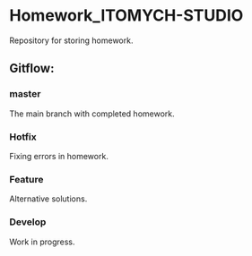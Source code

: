 # Homework_ITOMYCH-STUDIO

Repository for storing homework.

## Gitflow:

### master

The main branch with completed homework.

### Hotfix

Fixing errors in homework.

### Feature

Alternative solutions.

### Develop

Work in progress.